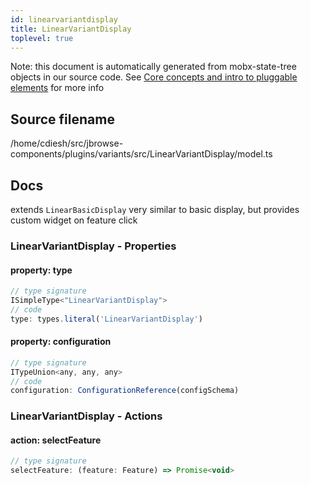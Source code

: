 ```yaml
---
id: linearvariantdisplay
title: LinearVariantDisplay
toplevel: true
---
```


Note: this document is automatically generated from mobx-state-tree objects in
our source code. See
[Core concepts and intro to pluggable elements](/docs/developer_guide/) for more
info

## Source filename

/home/cdiesh/src/jbrowse-components/plugins/variants/src/LinearVariantDisplay/model.ts

## Docs

extends `LinearBasicDisplay` very similar to basic display, but provides custom
widget on feature click

### LinearVariantDisplay - Properties

#### property: type

```js
// type signature
ISimpleType<"LinearVariantDisplay">
// code
type: types.literal('LinearVariantDisplay')
```

#### property: configuration

```js
// type signature
ITypeUnion<any, any, any>
// code
configuration: ConfigurationReference(configSchema)
```

### LinearVariantDisplay - Actions

#### action: selectFeature

```js
// type signature
selectFeature: (feature: Feature) => Promise<void>
```
